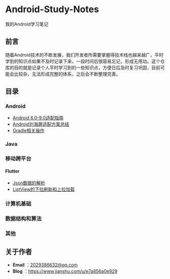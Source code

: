 # Android-Study-Notes
我的Android学习笔记

## 前言

随着Android技术的不断发展，我们开发者所需要掌握得技术栈也越来越广，平时学到的知识点如果不及时记录下来，一段时间后很容易忘记，形成无用功。这个仓库的目的就是记录个人平时学习到的一些知识点，方便日后及时复习巩固，目前可能会比较杂，无法形成完整的体系，之后会不断整理完善。

## 目录

### Android

* [Android 6.0-9.0适配指南](https://github.com/StephenZKCurry/Android-Study-Notes/blob/master/Android/Android%206.0-9.0%E9%80%82%E9%85%8D%E6%8C%87%E5%8D%97.md)
* [Android刘海屏适配方案总结](https://www.jianshu.com/p/8ead0701d8ef)
* [Gradle相关操作](https://github.com/StephenZKCurry/Android-Study-Notes/blob/master/Android/Gradle%E7%9B%B8%E5%85%B3%E6%93%8D%E4%BD%9C.md)

### Java



### 移动跨平台

#### Flutter

* [Json数据的解析](https://www.jianshu.com/p/830ecb047d3d)
* [ListView的下拉刷新和上拉加载](https://www.jianshu.com/p/73a83e525743)

### 计算机基础



### 数据结构和算法



### 其他



## 关于作者

* **Email** ：2029386632@qq.com
* **Blog** ：https://www.jianshu.com/u/e7a856a0e929